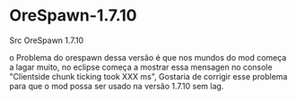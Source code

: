 # OreSpawn-1.7.10
Src OreSpawn 1.7.10

o Problema do orespawn dessa versão é que nos mundos do mod começa a lagar muito, no eclipse começa a mostrar essa mensagen no console "Clientside chunk ticking took XXX ms", Gostaria de corrigir esse problema para que o mod possa ser usado na versão 1.7.10 sem lag.
